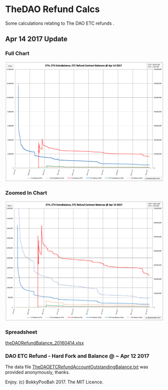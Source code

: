 # TheDAO Refund Calcs

Some calculations relating to The DAO ETC refunds .

## Apr 14 2017 Update

### Full Chart
![Full chart](theDAORefundBalance_Full_20160414.png)

### Zoomed In Chart
![Full chart](theDAORefundBalance_Zoomed_20160414.png)

### Spreadsheet
[theDAORefundBalance_20160414.xlsx](theDAORefundBalance_20160414.xlsx)

### DAO ETC Refund - Hard Fork and Balance @ ~ Apr 12 2017

The data file [TheDAOETCRefundAccountOutstandingBalance.txt](TheDAOETCRefundAccountOutstandingBalance.txt) was provided anonymously, thanks.


Enjoy. (c) BokkyPooBah 2017. The MIT Licence.
